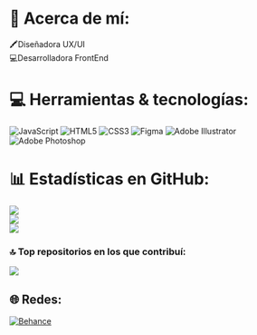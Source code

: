 # 💫 Acerca de mí:
🖍️Diseñadora UX/UI<br>💻Desarrolladora FrontEnd

# 💻 Herramientas & tecnologías:
![JavaScript](https://img.shields.io/badge/javascript-%23323330.svg?style=for-the-badge&logo=javascript&logoColor=%23F7DF1E) ![HTML5](https://img.shields.io/badge/html5-%23E34F26.svg?style=for-the-badge&logo=html5&logoColor=white)  ![CSS3](https://img.shields.io/badge/css3-%231572B6.svg?style=for-the-badge&logo=css3&logoColor=white) ![Figma](https://img.shields.io/badge/figma-%23F24E1E.svg?style=for-the-badge&logo=figma&logoColor=white) ![Adobe Illustrator](https://img.shields.io/badge/adobeillustrator-%23FF9A00.svg?style=for-the-badge&logo=adobeillustrator&logoColor=white) ![Adobe Photoshop](https://img.shields.io/badge/adobephotoshop-%2331A8FF.svg?style=for-the-badge&logo=adobephotoshop&logoColor=white) 	
# 📊 Estadísticas en GitHub:
![](https://github-readme-stats.vercel.app/api?username=evanenning&theme=radical&hide_border=true&include_all_commits=true&count_private=true)<br/>
![](https://github-readme-streak-stats.herokuapp.com/?user=evanenning&theme=radical&hide_border=true)<br/>
![](https://github-readme-stats.vercel.app/api/top-langs/?username=evanenning&theme=radical&hide_border=true&include_all_commits=true&count_private=true&layout=compact)


### 🔝 Top repositorios en los que contribuí:
![](https://github-contributor-stats.vercel.app/api?username=evanenning&limit=5&theme=radical&combine_all_yearly_contributions=true)


## 🌐 Redes:
[![Behance](https://img.shields.io/badge/Behance-1769ff?logo=behance&logoColor=white)](https://behance.net/evanenning) 




